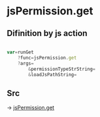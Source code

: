 # jsPermission.get

## Difinition by js action

```js.js

var=runGet
	?func=jsPermission.get
	?args=
		&permissionTypeStrString=
		&loadJsPathString=
```

## Src

-> [jsPermission.get](https://github.com/puutaro/CommandClick/blob/master/app/src/main/java/com/puutaro/commandclick/fragment_lib/terminal_fragment/js_interface/system/JsPermission.kt#L41)


